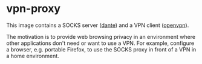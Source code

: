 vpn-proxy
=========

This image contains a SOCKS server ([dante](http://www.inet.no/dante/index.html)) and a VPN client ([openvpn](https://openvpn.net/)).

The motivation is to provide web browsing privacy in an environment where other applications don't need or want to use a VPN. For example, configure a browser, e.g. portable Firefox,  to use the SOCKS proxy in front of a VPN in a home environment. 